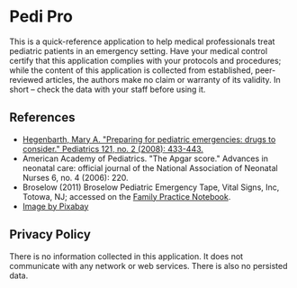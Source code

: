 # Pedi Pro

This is a quick-reference application to help medical professionals treat pediatric patients in an emergency setting. Have your medical control  certify that this application complies with your protocols and procedures; while the content of this application is collected from established, peer-reviewed articles, the authors make no claim or warranty of its validity. In short – check the data with your staff before using it.

## References

- [Hegenbarth, Mary A. "Preparing for pediatric emergencies: drugs to consider." Pediatrics 121, no. 2 (2008): 433-443.](http://pediatrics.aappublications.org/content/pediatrics/121/2/433.full.pdf)
- American Academy of Pediatrics. "The Apgar score." Advances in neonatal care: official journal of the National Association of Neonatal Nurses 6, no. 4 (2006): 220.
- Broselow (2011) Broselow Pediatric Emergency Tape, Vital Signs, Inc, Totowa, NJ; accessed on the [Family Practice Notebook](https://fpnotebook.com/mobile/ER/Pharm/index.htm).
- [Image by Pixabay](https://www.pexels.com/photo/ambulance-architecture-building-business-263402/)

## Privacy Policy

There is no information collected in this application. It does not communicate with any network or web services. There is also no persisted data.
